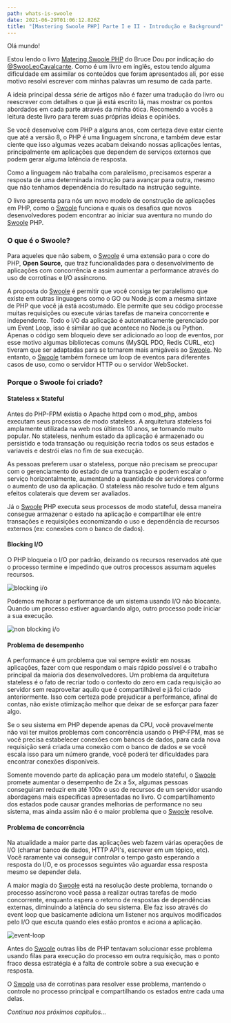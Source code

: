 ```yaml
---
path: whats-is-swoole
date: 2021-06-29T01:06:12.826Z
title: "[Mastering Swoole PHP] Parte I e II - Introdução e Background"
---
```

Olá mundo! 

Estou lendo o livro [Matering Swoole PHP](https://www.amazon.com.br/Mastering-Swoole-PHP-performance-concurrent-ebook/dp/B0881B227S#:~:text=This%20book%20is%20for%20the,Swoole%20PHP%20system%20with%20confidence.) do Bruce Dou por indicação do [@SwooLeoCavalcante](https://twitter.com/leocavalcante). Como é um livro em inglês, estou tendo alguma dificuldade em assimilar os conteúdos que foram apresentados ali, por esse motivo resolvi escrever com minhas palavras um resumo de cada parte.

A ideia principal dessa série de artigos não é fazer uma tradução do livro ou reescrever com detalhes o que já está escrito lá, mas mostrar os pontos abordados em cada parte através da minha ótica. Recomendo a vocês a leitura deste livro para terem suas próprias ideias e opiniões.

Se você desenvolve com PHP a alguns anos, com certeza deve estar ciente que até a versão 8, o PHP é uma linguagem síncrona, e também deve estar ciente que isso algumas vezes acabam deixando nossas aplicações lentas, principalmente em aplicações que dependem de serviços externos que podem gerar alguma latência de resposta. 

Como a linguagem não trabalha com paralelismo, precisamos esperar a resposta de uma determinada instrução para avançar para outra, mesmo que não tenhamos dependência do resultado na instrução seguinte.

O livro apresenta para nós um novo modelo de construção de aplicações em PHP, como o [Swoole](https://www.swoole.co.uk/) funciona e quais os desafios que novos desenvolvedores podem encontrar ao iniciar sua aventura no mundo do [Swoole](https://www.swoole.co.uk/) PHP.

### O que é o Swoole?

Para aqueles que não sabem, o [Swoole](https://www.swoole.co.uk/) é uma extensão para o core do PHP, **Open Source,** que traz funcionalidades para o desenvolvimento de aplicações com concorrência e assim aumentar a performance através do uso de corrotinas e I/O assíncrono.

A proposta do [Swoole](https://www.swoole.co.uk/) é permitir que você consiga ter paralelismo que existe em outras linguagens como o GO ou Node.js com a mesma sintaxe de PHP que você já está acostumado. Ele permite que seu código processe muitas requisições ou execute várias tarefas de maneira concorrente e independente. Todo o I/O da aplicação é automaticamente gerenciado por um Event Loop, isso é similar ao que acontece no Node.js ou Python. Apenas o código sem bloqueio deve ser adicionado ao loop de eventos, por esse motivo algumas bibliotecas comuns (MySQL PDO, Redis CURL, etc) tiveram que ser adaptadas para se tornarem mais amigáveis ao [Swoole](https://www.swoole.co.uk/). No entanto, o [Swoole](https://www.swoole.co.uk/) também fornece um loop de eventos para diferentes casos de uso, como o servidor HTTP ou o servidor WebSocket.

### Porque o Swoole foi criado?

#### Stateless x Stateful

Antes do PHP-FPM existia o Apache httpd com o mod_php, ambos executam seus processos de modo stateless. A arquitetura stateless foi amplamente utilizada na web nos últimos 10 anos, se tornando muito popular. No stateless, nenhum estado da aplicação é armazenado ou persistido e toda transação ou requisição recria todos os seus estados e variaveis e destrói elas no fim de sua execução. 

As pessoas preferem usar o stateless, porque não precisam se preocupar com o gerenciamento do estado de uma transação e podem escalar o serviço horizontalmente, aumentando a quantidade de servidores conforme o aumento de uso da aplicação. O stateless não resolve tudo e tem alguns efeitos colaterais que devem ser avaliados. 

Já o [Swoole](https://www.swoole.co.uk/) PHP executa seus processos de modo stateful, dessa maneira consegue armazenar o estado na aplicação e compartilhar ele entre transações e requisições economizando o uso e dependência de recursos externos (ex: conexões com o banco de dados).

#### Blocking I/O

O PHP bloqueia o I/O por padrão, deixando os recursos reservados até que o processo termine e impedindo que outros processos assumam aqueles recursos.

![blocking i/o](/assets/fireshot-capture-004-kindle-cloud-reader-ler.amazon.com.br.png)

Podemos melhorar a performance de um sistema usando I/O não blocante. Quando um processo estiver aguardando algo, outro processo pode iniciar a sua execução.

![non blocking i/o](/assets/fireshot-capture-005-kindle-cloud-reader-ler.amazon.com.br.png)

#### Problema de desempenho

A performance é um problema que vai sempre existir em nossas aplicações, fazer com que respondam o mais rápido possível é o trabalho principal da maioria dos desenvolvedores. Um problema da arquitetura stateless é o fato de recriar todo o contexto do zero em cada requisição ao servidor sem reaproveitar aquilo que é compartilhável e já foi criado anteriormente. Isso com certeza pode prejudicar a performance, afinal de contas, não existe otimização melhor que deixar de se esforçar para fazer algo. 

Se o seu sistema em PHP depende apenas da CPU, você provavelmente não vai ter muitos problemas com concorrência usando o PHP-FPM, mas se você precisa estabelecer conexões com bancos de dados, para cada nova requisição será criada uma conexão com o banco de dados e se você escala isso para um número grande, você poderá ter dificuldades para encontrar conexões disponíveis.

Somente movendo parte da aplicação para um modelo stateful, o [Swoole](https://www.swoole.co.uk/) promete aumentar o desempenho de 2x a 5x, algumas pessoas conseguiram reduzir em até 100x o uso de recursos de um servidor usando abordagens mais específicas apresentadas no livro. O compartilhamento dos estados pode causar grandes melhorias de performance no seu sistema, mas ainda assim não é o maior problema que o [Swoole](https://www.swoole.co.uk/) resolve.

#### Problema de concorrência

Na atualidade a maior parte das aplicações web fazem várias operações de I/O (chamar banco de dados, HTTP API's, escrever em um tópico, etc). Você raramente vai conseguir controlar o tempo gasto esperando a resposta do I/O, e os processos seguintes vão aguardar essa resposta mesmo se depender dela.

A maior magia do [Swoole](https://www.swoole.co.uk/) está na resolução deste problema, tornando o processo assíncrono você passa a realizar outras tarefas de modo concorrente, enquanto espera o retorno de respostas de dependências externas, diminuindo a latência do seu sistema. Ele faz isso através do event loop que basicamente adiciona um listener nos arquivos modificados pelo I/O que escuta quando eles estão prontos e aciona a aplicação.

![event-loop](/assets/event-looping.png)

Antes do [Swoole](https://www.swoole.co.uk/) outras libs de PHP tentavam solucionar esse problema usando filas para execução do processo em outra requisição, mas o ponto fraco dessa estratégia é a falta de controle sobre a sua execução e resposta.

O [Swoole](https://www.swoole.co.uk/) usa de corrotinas para resolver esse problema, mantendo o controle no processo principal e compartilhando os estados entre cada uma delas.

*Continua nos próximos capitulos...*